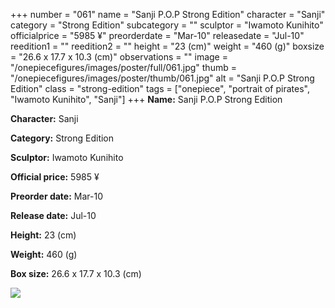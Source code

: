 +++
number = "061"
name = "Sanji P.O.P Strong Edition"
character = "Sanji"
category = "Strong Edition"
subcategory = ""
sculptor = "Iwamoto Kunihito"
officialprice = "5985 ¥"
preorderdate = "Mar-10"
releasedate = "Jul-10"
reedition1 = ""
reedition2 = ""
height = "23 (cm)"
weight = "460 (g)"
boxsize = "26.6 x 17.7 x 10.3 (cm)"
observations = ""
image = "/onepiecefigures/images/poster/full/061.jpg"
thumb = "/onepiecefigures/images/poster/thumb/061.jpg"
alt = "Sanji P.O.P Strong Edition"
class = "strong-edition"
tags = ["onepiece", "portrait of pirates", "Iwamoto Kunihito", "Sanji"]
+++
**Name:** Sanji P.O.P Strong Edition

**Character:** Sanji

**Category:** Strong Edition 

**Sculptor:** Iwamoto Kunihito

**Official price:** 5985 ¥

**Preorder date:** Mar-10

**Release date:** Jul-10

**Height:** 23 (cm)

**Weight:** 460 (g)

**Box size:** 26.6 x 17.7 x 10.3 (cm)

<img src="/onepiecefigures/images/poster/thumb/061.jpg">